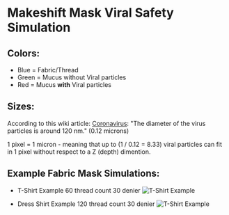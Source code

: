 # Makeshift Mask Viral Safety Simulation

## Colors:
* Blue = Fabric/Thread
* Green = Mucus without Viral particles
* Red = Mucus **with** Viral particles


## Sizes:
According to this wiki article: [Coronavirus]( https://en.wikipedia.org/wiki/Coronavirus): "The diameter of the virus particles is around 120 nm." (0.12 microns)

1 pixel = 1 micron - meaning that up to  (1 / 0.12 = 8.33) viral particles can fit in 1 pixel without respect to a Z (depth) dimention.

## Example Fabric Mask Simulations:
* T-Shirt Example 60 thread count 30 denier
![T-Shirt Example](https://raw.githubusercontent.com/geekgirljoy/MakeshiftMaskViralSafetySimulation/master/t-shirt-result.png)


* Dress Shirt Example 120 thread count 30 denier
![T-Shirt Example](https://raw.githubusercontent.com/geekgirljoy/MakeshiftMaskViralSafetySimulation/master/dress-shirt-result.png)
